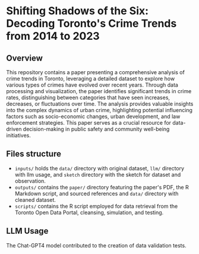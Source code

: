 # Shifting Shadows of the Six: Decoding Toronto's Crime Trends from 2014 to 2023

## Overview
This repository contains a paper presenting a comprehensive analysis of crime trends in Toronto, leveraging a detailed dataset to explore how various types of crimes have evolved over recent years. Through data processing and visualization, the paper identifies significant trends in crime rates, distinguishing between categories that have seen increases, decreases, or fluctuations over time. The analysis provides valuable insights into the complex dynamics of urban crime, highlighting potential influencing factors such as socio-economic changes, urban development, and law enforcement strategies. This paper serves as a crucial resource for data-driven decision-making in public safety and community well-being initiatives.

## Files structure
- `inputs/` holds the `data/` directory with original dataset, `llm/` directory with llm usage, and `sketch` directory with the sketch for dataset and observation.
- `outputs/` contains the `paper/` directory featuring the paper's PDF, the R Markdown script, and sourced references and `data/` directory with cleaned dataset.
- `scripts/` contains the R script employed for data retrieval from the Toronto Open Data Portal, cleansing, simulation, and testing.

## LLM Usage
The Chat-GPT4 model contributed to the creation of data validation tests.